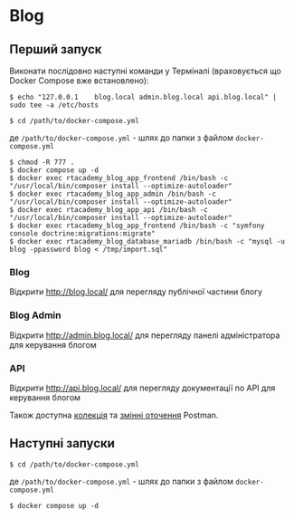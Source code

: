 # Blog

## Перший запуск
Виконати послідовно наступні команди у Терміналі (враховується що Docker Compose вже встановлено):
```
$ echo "127.0.0.1    blog.local admin.blog.local api.blog.local" | sudo tee -a /etc/hosts
```
```
$ cd /path/to/docker-compose.yml
``` 
де `/path/to/docker-compose.yml` - шлях до папки з файлом `docker-compose.yml`
``` 
$ chmod -R 777 .
$ docker compose up -d
$ docker exec rtacademy_blog_app_frontend /bin/bash -c "/usr/local/bin/composer install --optimize-autoloader"
$ docker exec rtacademy_blog_app_admin /bin/bash -c "/usr/local/bin/composer install --optimize-autoloader"
$ docker exec rtacademy_blog_app_api /bin/bash -c "/usr/local/bin/composer install --optimize-autoloader"
$ docker exec rtacademy_blog_app_frontend /bin/bash -c "symfony console doctrine:migrations:migrate"
$ docker exec rtacademy_blog_database_mariadb /bin/bash -c "mysql -u blog -ppassword blog < /tmp/import.sql"
```

### Blog
Відкрити http://blog.local/ для перегляду публічної частини блогу

### Blog Admin
Відкрити http://admin.blog.local/ для перегляду панелі адміністратора для керування блогом

### API
Відкрити http://api.blog.local/ для перегляду документації по API для керування блогом

Також доступна [колекція](./blog_api/Postman.Collection.json) та [змінні оточення](./blog_api/Postman.Environment.json) Postman.

## Наступні запуски
```
$ cd /path/to/docker-compose.yml
``` 
де `/path/to/docker-compose.yml` - шлях до папки з файлом `docker-compose.yml`
``` 
$ docker compose up -d
```